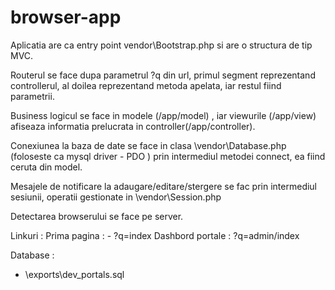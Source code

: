 # browser-app

Aplicatia are ca entry point vendor\Bootstrap.php si are o structura de tip MVC.

Routerul se face dupa parametrul ?q din url, primul segment reprezentand
controllerul, al doilea reprezentand metoda apelata, iar restul fiind parametrii.

Business logicul se face in modele (/app/model) , iar viewurile (/app/view) afiseaza informatia
prelucrata in controller(/app/controller).

Conexiunea la baza de date se face in clasa \vendor\Database.php (foloseste ca mysql driver - PDO ) prin intermediul metodei connect,
ea fiind ceruta din model.

Mesajele de notificare la adaugare/editare/stergere se fac prin intermediul sesiunii, operatii gestionate in \vendor\Session.php

Detectarea browserului se face pe server.

Linkuri : 
  Prima pagina : - ?q=index
  Dashbord portale : ?q=admin/index
  
Database :
 - \exports\dev_portals.sql